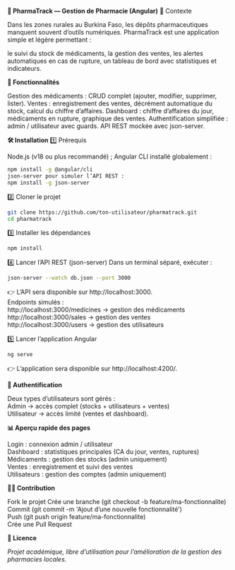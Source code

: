 __📌 PharmaTrack — Gestion de Pharmacie (Angular)__
📖 Contexte

Dans les zones rurales au Burkina Faso, les dépôts pharmaceutiques manquent souvent d’outils numériques.
PharmaTrack est une application simple et légère permettant :

le suivi du stock de médicaments,
la gestion des ventes,
les alertes automatiques en cas de rupture,
un tableau de bord avec statistiques et indicateurs.

__🚀 Fonctionnalités__

Gestion des médicaments : CRUD complet (ajouter, modifier, supprimer, lister).
Ventes : enregistrement des ventes, décrément automatique du stock, calcul du chiffre d’affaires.
Dashboard : chiffre d’affaires du jour, médicaments en rupture, graphique des ventes.
Authentification simplifiée : admin / utilisateur avec guards.
API REST mockée avec json-server.

__🛠️ Installation__
1️⃣ Prérequis

Node.js (v18 ou plus recommandé) ;
Angular CLI installé globalement :
```bash
npm install -g @angular/cli
json-server pour simuler l’API REST :
npm install -g json-server
```

2️⃣ Cloner le projet
```bash
git clone https://github.com/ton-utilisateur/pharmatrack.git
cd pharmatrack
```

3️⃣ Installer les dépendances
```bash
npm install
```
4️⃣ Lancer l’API REST (json-server)
Dans un terminal séparé, exécuter :
```bash
json-server --watch db.json --port 3000
```


👉 L’API sera disponible sur http://localhost:3000.<br>  Endpoints simulés :<br>  http://localhost:3000/medicines → gestion des médicaments <br>  http://localhost:3000/sales → gestion des ventes <br> http://localhost:3000/users → gestion des utilisateurs

5️⃣ Lancer l’application Angular
```bash
ng serve
```


👉 L’application sera disponible sur http://localhost:4200/.<br>

__🔑 Authentification__

Deux types d’utilisateurs sont gérés : <br>
Admin → accès complet (stocks + utilisateurs + ventes) <br>
Utilisateur → accès limité (ventes et dashboard).


__📊 Aperçu rapide des pages__

Login : connexion admin / utilisateur <br>
Dashboard : statistiques principales (CA du jour, ventes, ruptures) <br>
Médicaments : gestion des stocks (admin uniquement) <br>
Ventes : enregistrement et suivi des ventes <br>
Utilisateurs : gestion des comptes (admin uniquement)

__👨‍💻 Contribution__

Fork le projet
Crée une branche (git checkout -b feature/ma-fonctionnalite) <br>
Commit (git commit -m 'Ajout d’une nouvelle fonctionnalité') <br>
Push (git push origin feature/ma-fonctionnalite) <br>
Crée une Pull Request

__📜 Licence__

_Projet académique, libre d’utilisation pour l’amélioration de la gestion des pharmacies locales._
